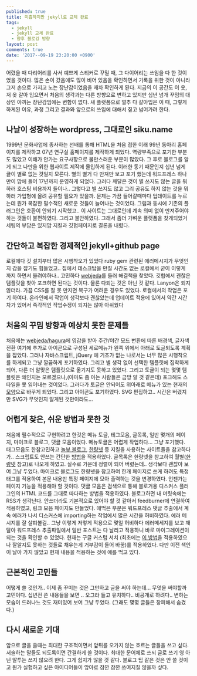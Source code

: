 ```yaml
---
published: true
title: 미흡하지만 jekyll로 교체 완료
tags:
  - jekyll
  - jekyll 교체 완료
  - 향후 블로깅 방향
layout: post
comments: true
date: '2017--09-19 23:20:00 +0900'
---
```

어렸을 때 다리어리를 사서 예쁘게 스티커로 꾸밀 때, 그 다이어리는 쓰임을 다 한 것이었을 것이다. 많은 손이 갔음에도 많이 비어 있음을 확인하면서 기록을 위한 것이 아니라 그저 손으로 가지고 노는 장난감이었음을 재차 확인하게 된다. 지금의 이 공간도 이 옷, 저 옷 갈아 입으면서 처음의 생각과는 다른 방향으로 변하고 있지만 십년 넘개 꾸밈의 대상인 아끼는 장난감임에는 변함이 없다. 새 플랫폼으로 얼추 다 갈아입은 이 때, 그렇게 하게된 이유, 과정 그리고 결과와 앞으로의 쓰임에 대해서 짚고 넘어가려 한다.

## 나날이 성장하는 wordpress, 그대로인 siku.name
1999년 문화사업에 종사하는 선배를 통해 HTML을 처음 접한 이래 99년 동아리 홈페이지를 제작하고 07년 연구실 홈페이지를 제작하게 되었다. 역량부족으로 포기한 부분도 많았고 이해가 안가는 요구사항으로 불만스러운 부분이 많았다. 그 후로 블로그를 알게 되고 나만을 위한 웹사이트 제작에 몰입하게 된다. 이러한 동기 때문인지 십년 넘게 글이 별로 없는 것일지 모른다. 별의 별거 다 만져만 보고 포기 했는데 워드프레스 하나만이 맘에 들어 17년까지 운영하게 되었다.
그러다 깨달은 것이 별 쓰지도 않는 글을 뭐하러 호스팅 비용까지 들이나.. 그렇다고 별 쓰지도 않고 그리 공유도 하지 않는 것을 뭐하러 가입형에 올려 공유할 필요가 있을까. 문제는 가끔 들어갈때마다 업데이트를 누르는데 뭔가 복잡한 필수적인 새로운 것들이 늘어나는 것이었다. 그럼과 동시에 기존의 플러그인은 호환이 안되기 시작했고.. 
이 사이트는 그대로인데 계속 의미 없이 만져주어야 하는 것들이 불편하였다. 그리고 불안하였다. 그래서 좀더 가벼운 플랫폼을 찾게되었거 세팅의 부담은 있지맘 지킬과 깃헙페이지로 결론을 내렸다.

## 간단하고 복잡한 경제적인 jekyll+github page
로컬에다 깃 설치부터 많은 시행착오가 있었다 ruby gem 관련된 에러메시지가 무엇인지 감을 잡기도 힘들었고.. 집에서 데스크탑을 만질 시간도 없는 로컬에서 굳이 이렇게 까지 하면서 올려야하나.. 고민하다 [webjeda](http://webjeda.com)를 들러 해결책을 찾았다. 깃헙에서 괜찮은 템플릿을 찾아 포크하면 된다는 것이다. 물론 다되는 것은 아닌 것 같다. Lanyon은 되지 않더라. 가끔 CSS를 잘 못 만지면 복구가 어려운 경우도 있었다.  로컬에서의 작업은 포기 하여다. 온라인에서 작업이 생각보다 괜찮았는데 업데이트 적용에 있어서 약간 시간차가 있어서 즉각적인 작업수정이 되지는 않아 아쉬웠다 

## 처음의 꾸밈 방향과 예상치 못한 문제들
처음에는 [webjeda/hagura](http://webjeda.com/hagura)에 영감을 받아 주간/야간 모드 변환에 따른 배경색, 글자색 전환 여기에 추가로 아이콘으로 구성된 세로메뉴가 왼쪽 위에서 아래로 토글되도록 계획을 잡았다. 그러나 자바스크립트, jQuery 에 기초가 없는 나로서는 너무 많은 시행착오를 하게되고 그냥 깔끔하게 포기하였다. 그리고 별 생각 없이 선택한 템플릿에 집착하게 되어, 다른 더 알맞은 템플릿으로 옮기지도 못하고 있었다. 그리고 토글이 되는 몇몇 템플릿은 왜인지는 모르겠으나,(아마도 좀 아는 사람들은 금방 알 것 같은데) 포크해도 스타일을 못 읽어내는 것이었다. 그러다가
토글은 안되어도 위아래로 메뉴가 있는 현재의 [모양](http://gayan.me/harmony-jeyll-theme/)으로 바꾸게 되었다. 그리고 아이콘도 포기하였다. SVG 편집하고.. 시간은 버렸지만 SVG가 무엇인지 알게된 것만이라도...

## 어렵게 찾은, 쉬운 방법과 못한 것
처음에 필수적으로 구현하려고 한것은 메뉴 토글, 테그모음, 글목록, 일반 몇개의 페이지, 마이크로 블로그, 댓글 모음이었다. 메뉴토글은 어렵게 작업하다... 그냥 포기했다. 태그모음도 한참고민하고 [놀부 블로그](https://nolboo.kim/), [한량넷](http://www.halryang.net/) 등 지킬을 사용하는 사이트들을 참고하다가.. 스크립트도 안쓰는 간단한 [방법](https://hyesun03.github.io/2016/12/05/jekyllTag/)을 적용하였다. 글목록은 한량넷을 참고하여 월별([한량넷](http://www.halryang.net/) 참고)로 나오게 하였고. 실수로 가운데 정렬이 되어 버렸는데.. 생각보다 괜찮아 보여 그냥 두었다. 마이크로 블로그도 한량넷을 참고하여 한개 페이지로 쓰게 하려도 특정 태그를 적용하여 본문 내용만 특정 페이지에 모아 출력하는 것을 변경하였다. 언젠가는 페이지 기능을 적용해야 할 것이다. 댓글 모음은 검색으로 통해 블로거용 디스커스 플러그인의 HTML 코드를 그대로 따다하는 방법을 적용하였다.
블로그하면 내 머릿속에는 RSS가 생각난다. 안쓰더라도 기본적으로 있어야 할 것 같아서 feedburner에 연결하여 적용하였고, 링크 모음 페이지도 만들었다.
애먹은 부분은 워드프레스 댓글 추출에서 계속 에러가 나서 디스커스에 importing하는 작업에서 많은 시간을 허비하였다. 에러 메시지를 잘 살펴볼걸.. 그냥 이렇게 저렇게 적용으로 몇일 허비하다 에러메세지를 보고 깨달아 워드프레스 추출파일에서 일반 포스트는 다 날리고 적용하니 바로 마이그레이션이 되는 것을 확인할 수 있었다.  현재는 구글 커스텀 서치 (최초에는 [이 방법](http://www.halryang.net/simple-jekyll-search/)을 적용하였으나 잘알지도 못하는 것들로 채우는게 거부감이 들어 바꿈)를 적용하였다. 다만 이전 색인이 날아 가지 않았고 현재 내용을 적용하는 것에 애를 먹고 있다. 

## 근본적인 고민들
어떻게 쓸 것인가.. 이제 좀 꾸미는 것은 그만하고 글을 써야 하는데... 무엇을 써야할까 고민이다. 십년전 쓴 내용들을 보면 .. 오그라 들고 유치하다.. 비공개로 하려다.. 변하는 모습이 드러나느 것도 재미있어 보여 그냥 두었다. (그래도 몇몇 글들은 창피해서 숨겼다.)

## 다시 새로운 기대
앞으로 글을 쓸때는 최대한 구조적이면서 앞뒤를 오가지 않는 흐르는 글들을 쓰고 싶다. 서술하는 말들도 되도록이면 간결하게 쓸 것이다. 최대한 문어체로 쓰되 글로 쓰기 영 아닌 말투는 쓰지 않으려 한다. 그게 쉽지가 않을 것 같다. 블로그 팁 같은 것은 안 쓸 것이고 뭔가 실험하고 싶은 아이디어들이 앞아로 잠깐 잠깐 쓰여지질 않을까 싶다.
